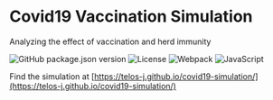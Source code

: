 # Covid19 Vaccination Simulation
Analyzing the effect of vaccination and herd immunity

![GitHub package.json version](https://img.shields.io/github/package-json/v/Telos-J/covid19-simulation?style=flat-square)
![License](https://img.shields.io/github/license/Telos-J/covid19-simulation?style=flat-square)
![Webpack](https://img.shields.io/badge/-Webpack-8DD6F9?style=flat-square&logo=webpack&logoColor=white)
![JavaScript](https://img.shields.io/badge/-JavaScript-F7DF1E?style=flat-square&logo=javascript&logoColor=white)


Find the simulation at [https://telos-j.github.io/covid19-simulation/](https://telos-j.github.io/covid19-simulation/)

